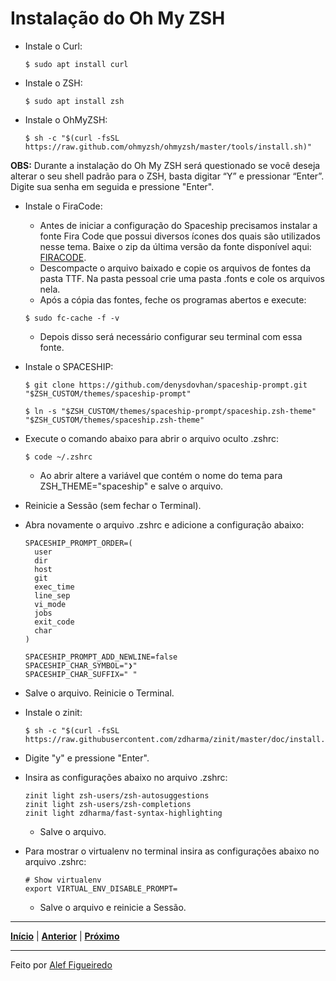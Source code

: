 # Instalação do Oh My ZSH

* Instale o Curl:
  ```
  $ sudo apt install curl
  ```
* Instale o ZSH:
  ```
  $ sudo apt install zsh
  ```
* Instale o OhMyZSH:
  ```
  $ sh -c "$(curl -fsSL https://raw.github.com/ohmyzsh/ohmyzsh/master/tools/install.sh)"
  ```
**OBS:** Durante a instalação do Oh My ZSH será questionado se você deseja alterar o seu shell padrão para o ZSH, basta digitar “Y” e pressionar “Enter”. Digite sua senha em seguida e pressione "Enter".

* Instale o FiraCode: 
  * Antes de iniciar a configuração do Spaceship precisamos instalar a fonte Fira Code que possui diversos ícones dos quais são utilizados nesse tema. Baixe o zip da última versão da fonte disponível aqui: [FIRACODE](https://github.com/tonsky/FiraCode/releases).
  * Descompacte o arquivo baixado e copie os arquivos de fontes da pasta TTF. Na pasta pessoal crie uma pasta .fonts e cole os arquivos nela.
  * Após a cópia das fontes, feche os programas abertos e execute:
  ```
  $ sudo fc-cache -f -v
  ```
  * Depois disso será necessário configurar seu terminal com essa fonte.

* Instale o SPACESHIP:
  ```
  $ git clone https://github.com/denysdovhan/spaceship-prompt.git "$ZSH_CUSTOM/themes/spaceship-prompt"
  
  $ ln -s "$ZSH_CUSTOM/themes/spaceship-prompt/spaceship.zsh-theme" "$ZSH_CUSTOM/themes/spaceship.zsh-theme"
  ```
* Execute o comando abaixo para abrir o arquivo oculto .zshrc:
  ```
  $ code ~/.zshrc
  ```
  * Ao abrir altere a variável que contém o nome do tema para ZSH_THEME="spaceship" e salve o arquivo.

* Reinicie a Sessão (sem fechar o Terminal).
* Abra novamente o arquivo .zshrc e adicione a configuração abaixo:
  ```
  SPACESHIP_PROMPT_ORDER=(
    user
    dir
    host
    git
    exec_time
    line_sep
    vi_mode
    jobs
    exit_code
    char
  )

  SPACESHIP_PROMPT_ADD_NEWLINE=false
  SPACESHIP_CHAR_SYMBOL="❯"
  SPACESHIP_CHAR_SUFFIX=" "
  ```
* Salve o arquivo. Reinicie o Terminal.

* Instale o zinit:
  ```
  $ sh -c "$(curl -fsSL https://raw.githubusercontent.com/zdharma/zinit/master/doc/install.sh)"
  ```
  
* Digite "y" e pressione "Enter".

  
* Insira as configurações abaixo no arquivo .zshrc:
  ```
  zinit light zsh-users/zsh-autosuggestions
  zinit light zsh-users/zsh-completions
  zinit light zdharma/fast-syntax-highlighting
  ```

  * Salve o arquivo.

* Para mostrar o virtualenv no terminal insira as configurações abaixo no arquivo .zshrc:
  ```
  # Show virtualenv
  export VIRTUAL_ENV_DISABLE_PROMPT=
  ```

  * Salve o arquivo e reinicie a Sessão.

---

[**Início**](https://github.com/figueiredo-alef/configuracoes/blob/master/README.md) | [**Anterior**](https://github.com/figueiredo-alef/configuracoes/blob/master/outros-programas.md) | [**Próximo**](https://github.com/figueiredo-alef/configuracoes/blob/master/pycharm.md)

---

Feito por [Alef Figueiredo](https://github.com/figueiredo-alef)
